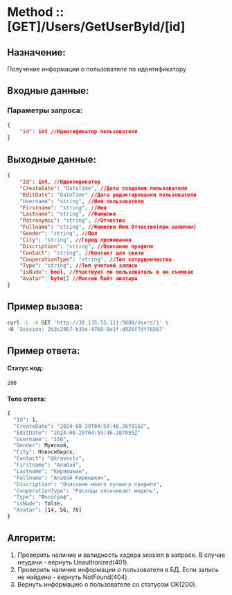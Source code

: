 ﻿# Method :: [GET]/Users/GetUserById/[id]

## Назначение:

Получение информации о пользователе по идентификатору   

## Входные данные:

### Параметры запроса:

```json
{
    "id": int //Идентификатор пользователя
}
```

## Выходные данные:
```json
{
    "Id": int, //Идентификатор
    "CreateDate": "DateTime", //Дата создания пользователя
    "EditDate": "DateTime" //Дата редактирования пользователя
    "Username": "string", //Имя пользователя
    "Firstname": "string", //Имя
    "Lastname": "string", //Фамилия
    "Patronymic": "string", //Отчество
    "Fullname": "string", //Фамилия Имя Отчество(при наличии)
    "Gender": "string", //Пол
    "City": "string", //Город проживания
    "Discription": "string", //Описание профиля
    "Contact": "string", //Контакт для связи
    "CooperationType": "string", //Тип сотрудничества
    "Type": "string", //Тип учетной записи
    "isNude": bool, //Участвует ли пользователь в ню съемках
    "Avatar": byte[] //Массив байт аватара
}
```

## Пример вызова:

```bash
curl -L -X GET 'http://38.135.55.111:5000/Users/1' \
-H 'Session: 2d3c2467-b35e-4768-8e1f-d926f7df76567'
```

## Пример ответа:

#### Статус код:
```bash
200
```

#### Тело ответа:
```bash
{
  "Id": 1,
  "CreateDate": "2024-08-29T04:59:46.267916Z",
  "EditDate": "2024-08-29T04:59:46.287895Z"
  "Username": "156",
  "Gender": Мужской,
  "City": Новосибирск,
  "Contact": "@kravectv",
  "Firstname": "Алабай",
  "Lastname": "Кириешкин",
  "Fullname": "Алабай Кириешкин",
  "Discription": "Описание моего лучшего профиля",
  "CooperationType": "Расходы оплачивает модель",
  "Type": "Фотограф",
  "isNude": false,
  "Avatar": [14, 56, 78]
}
```

## Алгоритм:

1. Проверить наличие и валидность хэдера session в запросе. В случае неудачи - вернуть Unauthorized(401).
2. Проверить наличие информации о пользователя в БД. Если запись не найдена - вернуть NotFound(404).
3. Вернуть информацию о пользователе со статусом OK(200).